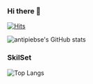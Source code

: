 ### Hi there 👋
[![Hits](https://hits.seeyoufarm.com/api/count/incr/badge.svg?url=https%3A%2F%2Fgithub.com%2Fantipiebse%2Fhit-counter&count_bg=%2379C83D&title_bg=%23555555&icon=&icon_color=%23E7E7E7&title=hits&edge_flat=false)](https://hits.seeyoufarm.com)


![antipiebse's GitHub stats](https://github-readme-stats.vercel.app/api?username=antipiebse&show_icons=true&theme=tokyonight)


### SkilSet
![Top Langs](https://github-readme-stats.vercel.app/api/top-langs/?username=antipiebse&layout=compact&theme=merko)

